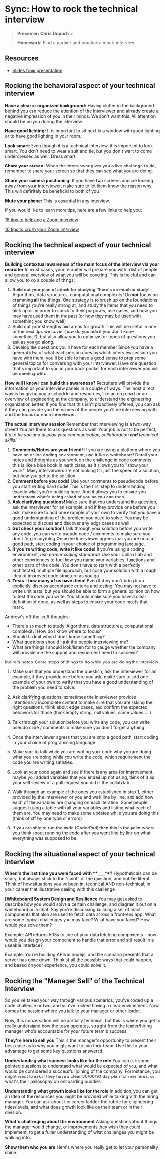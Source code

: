 # Sync: How to rock the technical interview

> **Presenter: Chris Dopuch** > 
> 
> **Homework:** Find a partner and practice a mock-interview

## Resources

- [Slides from presentation](https://docs.google.com/presentation/d/14qR6zen010IKlQA7QeZCqp7f282KvmVge1xHq0xWQ4w/edit?usp=sharing)

## Rocking the behavioral aspect of your technical interview

**Have a clear or organized background:** Having clutter in the background behind you can reduce the attention of the interviewer and already create a negative impression of you in their minds. We don't want this. All attention should be on you during the interview.

**Have good lighting:** It is important to sit next to a window with good lighting or to have good lighting in your room.

**Look smart**: Even though it is a technical interview, it is important to look smart. You don't need to wear a suit and tie, but you don't want to come underdressed as well. Dress smart.

**Share your screen:** When the interviewer gives you a live challenge to do, remember to share your screen so that they can see what you are doing.

**Share your camera positioning:** If you have two screens and are looking away from your interviewer, make sure to let them know the reason why. This will definitely be beneficial to both of you.

**Mute your phone:** This is essential in any interview.

If you would like to learn more tips, here are a few links to help you:

[18 tips to help ace a Zoom interview](https://www.indeed.com/career-advice/interviewing/zoom-interview)

[10 tips to crush your Zoom interview](https://careerprotocol.com/zoom-interview-tips/)

## Rocking the technical aspect of your technical interview

**Building contextual awareness of the main focus of the interview via your recruiter** In most cases, your recruiter will prepare you with a list of people and general overview of what you will be covering. This is helpful and can allow you to do a couple of things:

1. Build out your plan of attack for studying
   There's so much to study! Algorithms, data structures, computational complexity! Do **_not_** focus on cramming **all** the things. One strategy is to brush up on the foundations of things you're really strong at, and study the items that you need to pick up on in order to speak to their purposes, use cases, and how you may have used them in the past (or how they may be used with something you know well).
2. Build out your strengths and areas for growth
   This will be useful in one of the next tips we cover (how do you admit you don't know something?), but also allow you to optimize for types of questions you ask as you go along.
3. Develop the questions you'll have for each member
   Since you have a general idea of what each person does by which interview session you have with them, you'll be able to have a good sense to prep some general topics for conversing with your interviewer. Have one question that's important to you in your back pocket for each interviewer you will be meeting with.

**How will I know I can build this awareness?** Recruiters will provide the information on your interview panels in a couple of ways. The most direct way is by giving you a schedule and resources, like an org chart or an overview of engineering at the company, to understand the engineering organization better. If you find that this isn't proactively offered, you can ask if they can provide you the names of the people you'll be interviewing with and the focus for each interviewer.

**The actual interview session** Remember that interviewing is a two-way street! You are there to ask questions as well. Your job is not to be perfect, it's to _be you and display your communication, collaboration **and** technical skills!_

1. **Comments/Notes are your friend!** If you are using a platform where you have an online coding environment, use it like a whiteboard! Detail your notes and thoughts as you work on the challenge in code comments - this is like a blue book in math class, as it allows you to "show your work". Many interviewers are not looking for just the speed of a solution, but _how_ you get to the solution.
2. **Comment before you code!** Use your comments to pseudocode before you start writing hard code! This is the first step to understanding exactly what you're building here. And it allows you to ensure you understand what's being asked of you so you can then...
3. **Ask clarifying questions!** Make sure that you understand the question, ask the interviewer for an example, and if they provide one before you ask, make sure to add one example of your own to verify that you have a good understanding of the problem you need to solve. You may be expected to discuss and discover any edge cases as well.
4. **Gut check your solution!** Talk through your solution before you write any code, you can write pseudo code / comments to make sure you don't forget anything Once the interviewer agrees that you are onto a good path, start coding in your choice of programming language.
5. **If you're writing code, write it like code!** If you're using a coding environment, _use proper coding standards!_ Use your Collab Lab and other experiences to fuel how you name your variables, functions and other parts of the code. You don't have to start with a perfectly architected, multiple file approach, but code your solution with a rough idea of improved code structure as you go.
6. **Tests - how many of us have them!** Even if they don't bring it up explicitly, discuss acceptance criteria and testing! You may not have to write unit tests, but you should be able to form a general opinion on how to test the code you write. You should make sure you have a clear definition of done, as well as steps to ensure your code meets that mark.

Andrew's off-the-cuff thoughts:

- There's so much to study! Algorithms, data structures, computational complexity! How do I know where to focus?
- Should I admit when I don't know something?
- What questions should I ask the people interviewing me?
- What are things I should look/listen for to gauge whether the company will provide me the support and resources I need to succeed?

Indira's notes:
Some steps of things to do while you are doing the interview:

1. Make sure that you understand the question, ask the interviewer for an example, if they provide one before you ask, make sure to add one example of your own to verify that you have a good understanding of the problem you need to solve.
2. Ask clarifying questions, sometimes the interviewer provides intentionally incomplete content to make sure that you are asking the right questions, think about edge cases, and confirm the expected behaviors for those (think empty string, null values, same values ... )

3. Talk through your solution before you write any code, you can write pseudo code / comments to make sure you don't forget anything

4. Once the interviewer agrees that you are onto a good path, start coding in your choice of programming language.

5. Make sure to talk while you are writing your code why you are doing what you are doing while you write the code, which requirement the code you are writing satisfies.

6. Look at your code again and see if there is any area for improvement, maybe you added variables that you ended up not using, think of it as your self-review of a pull request you did in the collab lab.

7. Walk through an example of the ones you established in step 1, either provided by the interviewer or you and walk line by line, and add how each of the variables are changing on each iteration. Some people suggest using a table with all your variables and listing what each of them are. You may need to make some updates while you are doing this (think of off by one type of errors)

8. If you are able to run the code (CoderPad) then this is the point where you think about running the code after you went line by line on what everything was supposed to be.

## Rocking the situational aspect of your technical interview

**When's the last time you were faced with \*\***\_\_\_\_\***\*?** Hypotheticals can be scary, but always stick to the "spirit" of the question, and not the literal. Think of how situations you've been in, technical AND non-technical, in your career that illustrative dealing with this challenge

**[Whiteboard] System Design and Resilience** You may get asked to describe how you would solve a certain challenge, and diagram it out on a whiteboard or in chat. Say you're discussing building a set of react components that also are used to fetch data across a front-end app. What are some typical challenges you may face? What have you faced? How would you solve them?

Example: API returns 503s to one of your data fetching components - how would you design your component to handle that error and still result in a useable interface?

Example: You're building APIs in nodejs, and the scenario presents that a server has gone down. Think of all the possible ways that could happen, and based on your experience, you could solve it.

## Rocking the "Manager Sell" of the Technical Interview

So you've talked your way through various scenarios, you've coded up a code challenge or two, and you've rocked having a clear environment. Now comes the session where you talk to your manager or other leader.

Now, this conversation will be partially technical, but this is where you get to really understand how the team operates, straight from the leader/hiring manager who's accountable for your future team's success.

**They're here to sell you** This is the manager's opportunity to present their best case as to why you might want to join their team. Use this to your advantage to get some key questions answered.

**Understanding what success looks like for the role** You can ask some pointed questions to understand what would be expected of you, and what would be considered a successful joining of the company. For instance, you might want to ask if they have a clear 30/60/90 day plan for new hires, or what's their philosophy on onboarding buddies.

**Understanding what growth looks like for the role** In addition, you can get an idea of the resources you might be provided while talking with the hiring manager. You can ask about the career ladder, the rubric for engineering titles/levels, and what does growth look like on their team or in their division.

**What's challenging about the environment** Asking questions about things the manager would change, or improvements they wish they could implement, to get a fuller understanding of what challenges you might be walking into.

**Show them who you are** Here's where you really get to let your personality shine.
